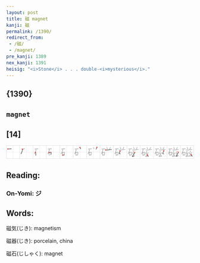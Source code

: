```yaml
---
layout: post
title: 磁 magnet
kanji: 磁
permalink: /1390/
redirect_from:
 - /磁/
 - /magnet/
pre_kanji: 1389
nex_kanji: 1391
heisig: "<i>Stone</i> . . . double-<i>mysterious</i>."
---
```


## {1390}

## `magnet`

## [14]

<div class="stroke"><img src="../images/E7A381.png" /></div>

## Reading:

### On-Yomi: ジ

## Words:

磁気(じき): magnetism

磁器(じき): porcelain, china

磁石(じしゃく): magnet
